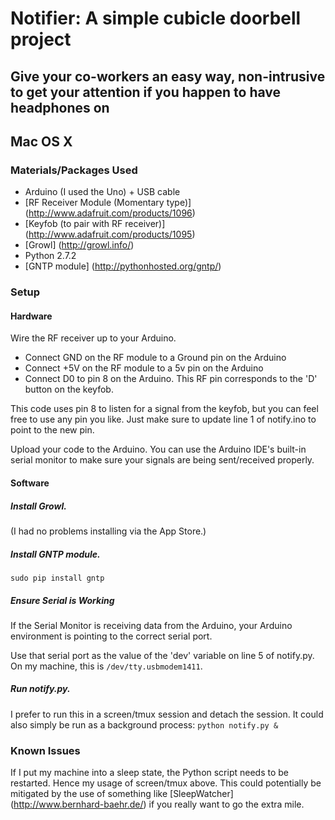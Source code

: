 # Notifier: A simple cubicle doorbell project #
## Give your co-workers an easy way, non-intrusive to get your attention if you happen to have headphones on ##

## Mac OS X ##
### Materials/Packages Used ###

 + Arduino (I used the Uno) + USB cable
 + [RF Receiver Module (Momentary type)] (http://www.adafruit.com/products/1096)
 + [Keyfob (to pair with RF receiver)] (http://www.adafruit.com/products/1095)
 + [Growl] (http://growl.info/)
 + Python 2.7.2
 + [GNTP module] (http://pythonhosted.org/gntp/) 

### Setup ###
#### Hardware ####
Wire the RF receiver up to your Arduino. 

 + Connect GND on the RF module to a Ground pin on the Arduino
 + Connect +5V on the RF module to a 5v pin on the Arduino
 + Connect D0 to pin 8 on the Arduino. This RF pin corresponds to the 'D' button on the keyfob.

This code uses pin 8 to listen for a signal from the keyfob, but you can feel free to use any pin you like. 
Just make sure to update line 1 of notify.ino to point to the new pin.

Upload your code to the Arduino. You can use the Arduino IDE's built-in serial monitor to make sure your signals are being sent/received properly.

#### Software ####
##### Install Growl. #####
(I had no problems installing via the App Store.) 

##### Install GNTP module. ######
`sudo pip install gntp`

##### Ensure Serial is Working #####
If the Serial Monitor is receiving data from the Arduino, your Arduino environment is pointing to the correct serial port. 

Use that serial port as the value of the 'dev' variable on line 5 of notify.py. On my machine, this is `/dev/tty.usbmodem1411`. 

##### Run notify.py. #####
I prefer to run this in a screen/tmux session and detach the session. It could also simply be run as a background process:
`python notify.py &`

### Known Issues ###
If I put my machine into a sleep state, the Python script needs to be restarted. Hence my usage of screen/tmux above. 
This could potentially be mitigated by the use of something like [SleepWatcher] (http://www.bernhard-baehr.de/) if you really want to go the extra mile.
